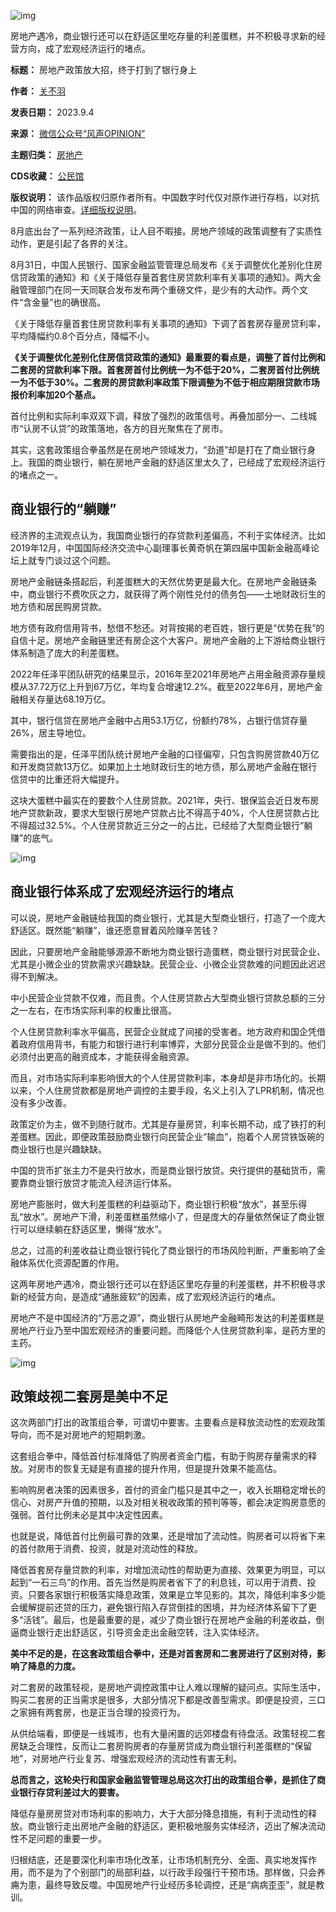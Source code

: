 ![img](https://chinadigitaltimes.net/chinese/files/2023/09/post-699914-64f5ec5860d4d.)


房地产遇冷，商业银行还可以在舒适区里吃存量的利差蛋糕，并不积极寻求新的经营方向，成了宏观经济运行的堵点。




**标题：** 房地产政策放大招，终于打到了银行身上  

**作者：** [关不羽](https://chinadigitaltimes.net/space/风声OPINION)  

**发表日期：** 2023.9.4  

**来源：** [微信公众号“风声OPINION”](https://web.archive.org/web/https://mp.weixin.qq.com/s/xyRofpROX2WXn2PY6iHeLg)  

**主题归类：** [房地产](https://chinadigitaltimes.net/space/房地产)  

**CDS收藏：** [公民馆](https://chinadigitaltimes.net/space/%E5%85%AC%E6%B0%91%E9%A6%86)  

**版权说明：** 该作品版权归原作者所有。中国数字时代仅对原作进行存档，以对抗中国的网络审查。[详细版权说明](https://chinadigitaltimes.net/chinese/copyright)。


8月底出台了一系列经济政策，让人目不暇接。房地产领域的政策调整有了实质性动作，更是引起了各界的关注。


8月31日，中国人民银行、国家金融监管管理总局发布《关于调整优化差别化住房信贷政策的通知》和《关于降低存量首套住房贷款利率有关事项的通知》。两大金融管理部门在同一天同联合发布发布两个重磅文件，是少有的大动作。两个文件“含金量”也的确很高。


《关于降低存量首套住房贷款利率有关事项的通知》下调了首套房存量房贷利率，平均降幅约0.8个百分点，降幅不小。


**《关于调整优化差别化住房信贷政策的通知》最重要的看点是，调整了首付比例和二套房的贷款利率下限。首套房首付比例统一为不低于20%，二套房首付比例统一为不低于30%。二套房的房贷款利率政策下限调整为不低于相应期限贷款市场报价利率加20个基点。** 


首付比例和实际利率双双下调，释放了强烈的政策信号。再叠加部分一、二线城市“认房不认贷”的政策落地，各方的目光聚焦在了房市。


其实，这套政策组合拳虽然是在房地产领域发力，“劲道”却是打在了商业银行身上。我国的商业银行，躺在房地产金融的舒适区里太久了，已经成了宏观经济运行的堵点之一。


商业银行的“躺赚”
---------


经济界的主流观点认为，我国商业银行的存贷款利差偏高，不利于实体经济。比如2019年12月，中国国际经济交流中心副理事长黄奇帆在第四届中国新金融高峰论坛上就专门谈过这个问题。


房地产金融链条搭起后，利差蛋糕大的天然优势更是最大化。在房地产金融链条中，商业银行不费吹灰之力，就获得了两个刚性兑付的债务包——土地财政衍生的地方债和居民购房贷款。


地方债有政府信用背书，愁借不愁还。对背按揭的老百姓，银行更是“优势在我”的自信十足。房地产金融链里还有房企这个大客户。房地产金融的上下游给商业银行体系制造了庞大的利差蛋糕。


2022年任泽平团队研究的结果显示，2016年至2021年房地产占用金融资源存量规模从37.72万亿上升到67万亿，年均复合增速12.2%。截至2022年6月，房地产金融相关存量达68.19万亿。


其中，银行信贷在房地产金融中占用53.1万亿，份额约78%，占银行信贷存量26%，居主导地位。


需要指出的是，任泽平团队统计房地产金融的口径偏窄，只包含购房贷款40万亿和开发商贷款13万亿。如果加上土地财政衍生的地方债，那么房地产金融在银行信贷中的比重还将大幅提升。


这块大蛋糕中最实在的要数个人住房贷款。2021年，央行、银保监会近日发布房地产贷款新政，要求大型银行房地产贷款占比不得高于40%，个人住房贷款占比不得超过32.5%。个人住房贷款近三分之一的占比，已经给了大型商业银行“躺赚”的底气。


![img](https://chinadigitaltimes.net/chinese/files/2023/09/post-699914-64f5ec5880fa7.)


商业银行体系成了宏观经济运行的堵点
-----------------


可以说，房地产金融链给我国的商业银行，尤其是大型商业银行，打造了一个庞大舒适区。既然能“躺赚”，谁还愿意冒着风险赚辛苦钱？


因此，只要房地产金融能够源源不断地为商业银行造蛋糕，商业银行对民营企业、尤其是小微企业的贷款需求兴趣缺缺。民营企业、小微企业贷款难的问题因此迟迟得不到解决。


中小民营企业贷款不仅难，而且贵。个人住房贷款占大型商业银行贷款总额的三分之一左右，在市场实际利率的权重比很高。


个人住房贷款利率水平偏高，民营企业就成了间接的受害者。地方政府和国企凭借着政府信用背书，有能力和银行进行利率博弈，大部分民营企业是做不到的。他们必须付出更高的融资成本，才能获得金融资源。


而且，对市场实际利率影响很大的个人住房贷款利率，本身却是非市场化的。长期以来，个人住房贷款都是房地产调控的主要手段，名义上引入了LPR机制，情况也没有多少改善。


政策定价为主，做不到随行就市。尤其是存量房贷，利率长期不动，成了铁打的利差蛋糕。因此，即便政策鼓励商业银行向民营企业“输血”，抱着个人房贷铁饭碗的商业银行也是兴趣缺缺。


中国的货币扩张主力不是央行放水，而是商业银行放贷。央行提供的基础货币，需要靠商业银行放贷才能流入经济运行体系。


房地产膨胀时，做大利差蛋糕的利益驱动下，商业银行积极“放水”，甚至乐得乱“放水”。房地产下滑，利差蛋糕虽然缩小了，但是庞大的存量依然保证了商业银行可以继续躺在舒适区里，懒得“放水”。


总之，过高的利差收益让商业银行钝化了商业银行的市场风险判断，严重影响了金融体系优化资源配置的作用。


这两年房地产遇冷，商业银行还可以在舒适区里吃存量的利差蛋糕，并不积极寻求新的经营方向，是造成“通胀疲软”的因素，成了宏观经济运行的堵点。


房地产不是中国经济的“万恶之源”，商业银行从房地产金融畸形发达的利差蛋糕是房地产行业乃至中国宏观经济的重要问题。而降低个人住房贷款利率，是药方里的主药。


![img](https://chinadigitaltimes.net/chinese/files/2023/09/post-699914-64f5ec58a254b.)


政策歧视二套房是美中不足
------------


这次两部门打出的政策组合拳，可谓切中要害。主要看点是释放流动性的宏观政策导向，而不是对房地产的短期刺激。


这套组合拳中，降低首付标准降低了购房者资金门槛，有助于购房存量需求的释放。对房市的恢复无疑是有直接的提升作用，但是提升效果不能高估。


影响购房者决策的因素很多，首付的资金门槛只是其中之一，收入长期稳定增长的信心、对房产升值的预期，以及对相关税收政策的预判等等，都会决定购房意愿的强弱。首付比例未必是其中决定性因素。


也就是说，降低首付比例最可靠的效果，还是增加了流动性。购房者可以将省下来的首付款用于消费、投资，就是对流动性的释放。


降低首套房存量贷款的利率，对增加流动性的帮助更为直接、效果更为明显，可以起到“一石三鸟”的作用。首先当然是购房者省下了的利息钱，可以用于消费、投资。只要各家银行积极落实降息政策，效果是立竿见影的。其次，降低利率多少能会缓解提前还贷的压力，避免银行陷入存贷倒挂的困境，并为经济体系留下了更多“活钱”。最后，也是最重要的是，减少了商业银行在房地产金融的利差收益，倒逼商业银行走出舒适区，引导资金走出金融空转，注入实体经济。


**美中不足的是，在这套政策组合拳中，还是对首套房和二套房进行了区别对待，影响了降息的力度。** 


对二套房的政策轻视，是房地产调控政策中让人难以理解的疑问点。实际生活中，购买二套房的正当需求是很多，大部分情况下都是改善型需求。即便是投资，三口之家拥有两套房，也是正当合理的投资行为。


从供给端看，即便是一线城市，也有大量闲置的远郊楼盘有待盘活。政策轻视二套房缺乏合理性，反而让二套房购房者的存量房贷成为商业银行利差蛋糕的“保留地”，对房地产行业复苏、增强宏观经济的流动性有害无利。


**总而言之，这轮央行和国家金融监管管理总局这次打出的政策组合拳，是抓住了商业银行存贷利差过大的要害。** 


降低存量房房贷对市场利率的影响力，大于大部分降息措施，有利于流动性的释放。商业银行走出房地产金融的舒适区，更积极地服务实体经济，迈出了解决流动性不足问题的重要一步。


归根结底，还是要深化利率市场化改革，让市场机制充分、全面、真实地发挥作用，而不是为了个别部门的局部利益，以行政手段强行干预市场。那样做，只会养痈为患，最终导致反噬。中国房地产行业经历多轮调控，还是“病病歪歪”，就是教训。


